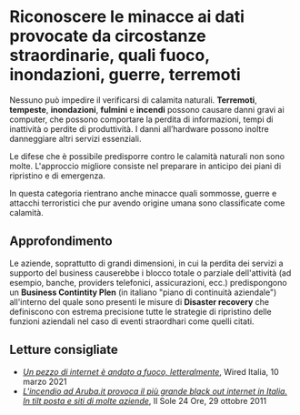 # Riconoscere le minacce ai dati provocate da circostanze straordinarie, quali fuoco, inondazioni, guerre, terremoti

Nessuno può impedire il verificarsi di calamita naturali. **Terremoti**, **tempeste**, **inondazioni**, **fulmini** e **incendi** possono causare danni
gravi ai computer, che possono comportare la perdita di informazioni, tempi di inattività o perdite di produttività. I danni all’hardware possono inoltre
danneggiare altri servizi essenziali.

Le difese che è possibile predisporre contro le calamità naturali non sono molte. L'approccio migliore consiste nel preparare in anticipo dei piani di
ripristino e di emergenza.

In questa categoria rientrano anche minacce quali sommosse, guerre e attacchi terroristici che pur avendo origine umana sono classificate come calamità.

## Approfondimento

Le aziende, soprattutto di grandi dimensioni, in cui la perdita dei servizi a supporto del business causerebbe i blocco totale o parziale dell'attività
(ad esempio, banche, providers telefonici, assicurazioni, ecc.) predispongono un **Business Contintity Plen** (in italiano "piano di continuità aziendale")
all'interno del quale sono presenti le misure di **Disaster recovery** che definiscono con estrema precisione tutte le strategie di ripristino delle funzioni
aziendali nel caso di eventi straordhari come quelli citati.

## Letture consigliate

* _[Un pezzo di internet è andato a fuoco, letteralmente](https://www.wired.it/internet/web/2021/03/10/incendio-data-center-ovh-strasburgo/)_, Wired Italia, 10 marzo 2021
* _[L'incendio ad Aruba.it provoca il più grande black out internet in Italia. In tilt posta e siti di molte aziende](https://st.ilsole24ore.com/art/tecnologie/2011-04-29/incendio-server-arubait-tilt-121947.shtml)_, Il Sole 24 Ore, 29 ottobre 2011
